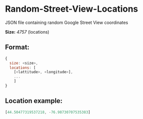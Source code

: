 # Random-Street-View-Locations
JSON file containing random Google Street View coordinates

**Size:** _4757_ (locations)

## Format:
```javascript
{
  size: <size>,
  locations: [
    [<lattitude>, <longitude>],
    ...
    ]
}
```

## Location example:

```javascript
[44.50477319537218, -76.98730707535383]
```

